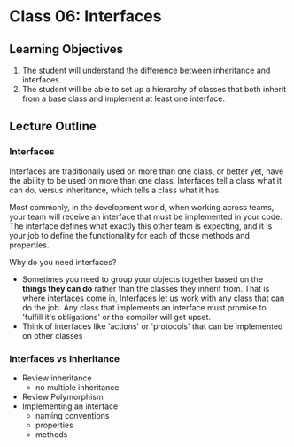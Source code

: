 # Class 06: Interfaces

## Learning Objectives
1. The student will understand the difference between inheritance and interfaces.
1. The student will be able to set up a hierarchy of classes that both inherit from a base class and implement at least one interface. 

## Lecture Outline

### Interfaces

Interfaces are traditionally used on more than one class, or better yet, have the ability to be used on more than one class. Interfaces
tell a class what it can do, versus inheritance, which tells a class what it has. 

Most commonly, in the development world, when working across teams, your team will receive an interface that must be implemented in your code. The interface defines what exactly this other team is expecting, and it is your job to define the functionality for each of those methods and properties. 

Why do you need interfaces?
- Sometimes you need to group your objects together based on the **things they can do** rather than the classes they inherit from. That is where interfaces come in, Interfaces let us work with any class that can do the job. Any class that implements an interface must promise to 'fulfill it's obligations' or the compiler will get upset. 
- Think of interfaces like 'actions' or 'protocols' that can be implemented on other classes

### Interfaces vs Inheritance
* Review inheritance
    * no multiple inheritance
* Review Polymorphism
* Implementing an interface
    * naming conventions
    * properties
    * methods
